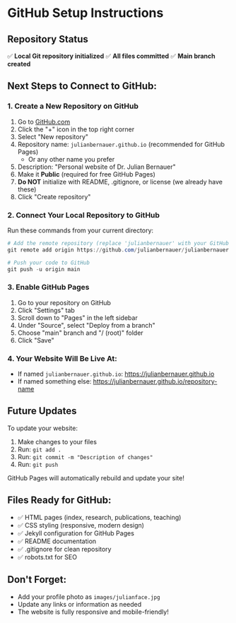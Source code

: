 # GitHub Setup Instructions

## Repository Status
✅ **Local Git repository initialized**
✅ **All files committed** 
✅ **Main branch created**

## Next Steps to Connect to GitHub:

### 1. Create a New Repository on GitHub
1. Go to [GitHub.com](https://github.com)
2. Click the "+" icon in the top right corner
3. Select "New repository"
4. Repository name: `julianbernauer.github.io` (recommended for GitHub Pages)
   - Or any other name you prefer
5. Description: "Personal website of Dr. Julian Bernauer"
6. Make it **Public** (required for free GitHub Pages)
7. **Do NOT** initialize with README, .gitignore, or license (we already have these)
8. Click "Create repository"

### 2. Connect Your Local Repository to GitHub
Run these commands from your current directory:

```powershell
# Add the remote repository (replace 'julianbernauer' with your GitHub username)
git remote add origin https://github.com/julianbernauer/julianbernauer.github.io.git

# Push your code to GitHub
git push -u origin main
```

### 3. Enable GitHub Pages
1. Go to your repository on GitHub
2. Click "Settings" tab
3. Scroll down to "Pages" in the left sidebar
4. Under "Source", select "Deploy from a branch"
5. Choose "main" branch and "/ (root)" folder
6. Click "Save"

### 4. Your Website Will Be Live At:
- If named `julianbernauer.github.io`: https://julianbernauer.github.io
- If named something else: https://julianbernauer.github.io/repository-name

## Future Updates
To update your website:
1. Make changes to your files
2. Run: `git add .`
3. Run: `git commit -m "Description of changes"`  
4. Run: `git push`

GitHub Pages will automatically rebuild and update your site!

## Files Ready for GitHub:
- ✅ HTML pages (index, research, publications, teaching)
- ✅ CSS styling (responsive, modern design)
- ✅ Jekyll configuration for GitHub Pages
- ✅ README documentation
- ✅ .gitignore for clean repository
- ✅ robots.txt for SEO

## Don't Forget:
- Add your profile photo as `images/julianface.jpg`
- Update any links or information as needed
- The website is fully responsive and mobile-friendly!